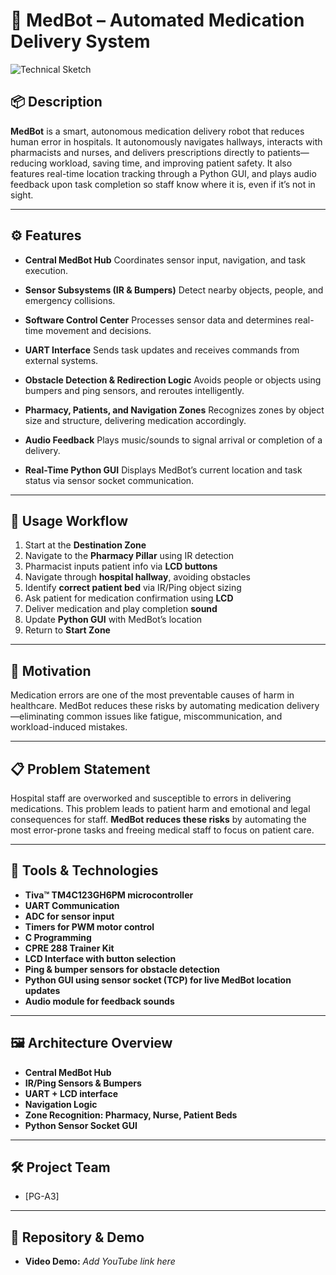 
# 💊 MedBot – Automated Medication Delivery System

![Technical Sketch](./Capture.PNG)

## 📦 Description

**MedBot** is a smart, autonomous medication delivery robot that reduces human error in hospitals. It autonomously navigates hallways, interacts with pharmacists and nurses, and delivers prescriptions directly to patients—reducing workload, saving time, and improving patient safety. It also features real-time location tracking through a Python GUI, and plays audio feedback upon task completion so staff know where it is, even if it’s not in sight.

---

## ⚙️ Features

* **Central MedBot Hub**
  Coordinates sensor input, navigation, and task execution.

* **Sensor Subsystems (IR & Bumpers)**
  Detect nearby objects, people, and emergency collisions.

* **Software Control Center**
  Processes sensor data and determines real-time movement and decisions.

* **UART Interface**
  Sends task updates and receives commands from external systems.

* **Obstacle Detection & Redirection Logic**
  Avoids people or objects using bumpers and ping sensors, and reroutes intelligently.

* **Pharmacy, Patients, and Navigation Zones**
  Recognizes zones by object size and structure, delivering medication accordingly.

* **Audio Feedback**
  Plays music/sounds to signal arrival or completion of a delivery.

* **Real-Time Python GUI**
  Displays MedBot’s current location and task status via sensor socket communication.

---

## 🧪 Usage Workflow

1. Start at the **Destination Zone**
2. Navigate to the **Pharmacy Pillar** using IR detection
3. Pharmacist inputs patient info via **LCD buttons**
4. Navigate through **hospital hallway**, avoiding obstacles
5. Identify **correct patient bed** via IR/Ping object sizing
6. Ask patient for medication confirmation using **LCD**
7. Deliver medication and play completion **sound**
8. Update **Python GUI** with MedBot’s location
9. Return to **Start Zone**

---

## 🎯 Motivation

Medication errors are one of the most preventable causes of harm in healthcare. MedBot reduces these risks by automating medication delivery—eliminating common issues like fatigue, miscommunication, and workload-induced mistakes.

---

## 📋 Problem Statement

Hospital staff are overworked and susceptible to errors in delivering medications. This problem leads to patient harm and emotional and legal consequences for staff. **MedBot reduces these risks** by automating the most error-prone tasks and freeing medical staff to focus on patient care.

---

## 🔧 Tools & Technologies

* **Tiva™ TM4C123GH6PM microcontroller**
* **UART Communication**
* **ADC for sensor input**
* **Timers for PWM motor control**
* **C Programming**
* **CPRE 288 Trainer Kit**
* **LCD Interface with button selection**
* **Ping & bumper sensors for obstacle detection**
* **Python GUI using sensor socket (TCP) for live MedBot location updates**
* **Audio module for feedback sounds**

---

## 🖼️ Architecture Overview

* **Central MedBot Hub**
* **IR/Ping Sensors & Bumpers**
* **UART + LCD interface**
* **Navigation Logic**
* **Zone Recognition: Pharmacy, Nurse, Patient Beds**
* **Python Sensor Socket GUI**

---

## 🛠️ Project Team

* \[PG-A3]
---

## 💎 Repository & Demo

* **Video Demo:** *Add YouTube link here*

